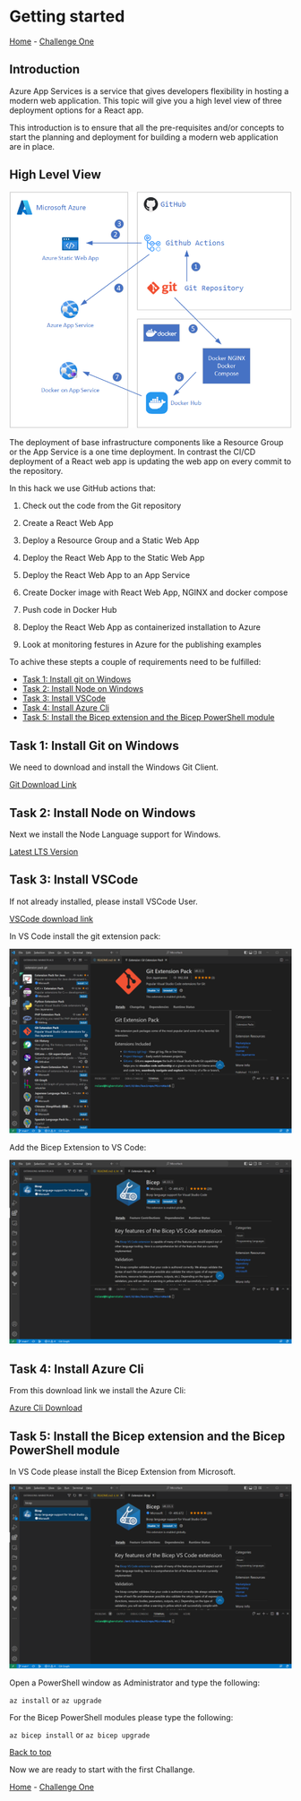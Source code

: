 
# **Getting started**

[Home](./../README.md) - [Challenge One](./01-Deploy-the-lab-environment.md)

## **Introduction**

Azure App Services is a service that gives developers flexibility in hosting a modern web application. This topic will give you a high level view of three deployment options for a React app.

This introduction is to ensure that all the pre-requisites and/or concepts to start the planning and deployment for building a modern web application are in place.


## **High Level View**

![image](./../.images/high-level-view.png)

The deployment of base infrastructure components like a Resource Group or the App Service is a one time deployment. In contrast the CI/CD deployment of a React web app is updating the web app on every commit to the repository.

In this hack we use GitHub actions that:

1. Check out the code from the Git repository

2. Create a React Web App

3. Deploy a Resource Group and a Static Web App

4. Deploy the React Web App to the Static Web App

5. Deploy the React Web App to an App Service

6. Create Docker image with React Web App, NGINX and docker compose

7. Push code in Docker Hub

8. Deploy the React Web App as containerized installation to Azure

9. Look at monitoring festures in Azure for the publishing examples

To achive these stepts a couple of requirements need to be fulfilled:

- [Task 1: Install git on Windows](#task-1-install-git-on-windows)
- [Task 2: Install Node on Windows](#task-2-install-node-on-windows)
- [Task 3: Install VSCode](#task-3-install-vscode)
- [Task 4: Install Azure Cli](#task-4-install-azure-cli)
- [Task 5: Install the Bicep extension and the Bicep PowerShell module](#task-5-install-the-bicep-extension-and-the-bicep-powershell-module)

## Task 1: Install Git on Windows

We need to download and install the Windows Git Client.

  [Git Download Link](https://github.com/git-for-windows/git/releases/download/v2.39.0.windows.2/Git-2.39.0.2-64-bit.exe)

## Task 2: Install Node on Windows

Next we install the Node Language support for Windows.
  
  [Latest LTS Version](https://nodejs.org/dist/v18.13.0/node-v18.13.0-x64.msi)

## Task 3: Install VSCode

If not already installed, please install VSCode User.

  [VSCode download link](https://code.visualstudio.com/sha/download?build=stable&os=win32-x64-user)

In VS Code install the git extension pack:

  ![image](./../.images/01-git-extension-pack.png)

  Add the Bicep Extension to VS Code:

  ![image](./../.images/02-bicep-extension.png)

## Task 4: Install Azure Cli

From this download link we install the Azure Cli:

  [Azure Cli Download](https://aka.ms/installazurecliwindows)

## Task 5: Install the Bicep extension and the Bicep PowerShell module

In VS Code please install the Bicep Extension from Microsoft.

  ![image](./../.images/02-bicep-extension.png)

Open a PowerShell window as Administrator and type the following:

`az install` or `az upgrade`

For the Bicep PowerShell modules please type the following:

`az bicep install` or `az bicep upgrade`

  [Back to top](#getting-started)

Now we are ready to start with the first Challange.

[Home](./../README.md) - [Challenge One](./01-Deploy-the-lab-environment.md)

